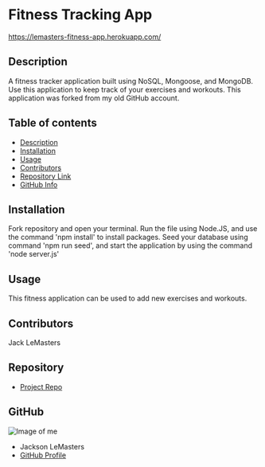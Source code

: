 # **Fitness Tracking App**
https://lemasters-fitness-app.herokuapp.com/
## Description 
A fitness tracker application built using NoSQL, Mongoose, and MongoDB. Use this application to keep track of your exercises and workouts. This application was forked from my old GitHub account.
## Table of contents
- [Description](#Description)
- [Installation](#Installation)
- [Usage](#Usage)
- [Contributors](#Contributors)
- [Repository Link](#Repository)
- [GitHub Info](#GitHub) 
## Installation
Fork repository and open your terminal. Run the file using Node.JS, and use the command 'npm install' to install packages. 
Seed your database using command 'npm run seed', and start the application by using the command 'node server.js'
## Usage
This fitness application can be used to add new exercises and workouts.
## Contributors
Jack LeMasters
## Repository
- [Project Repo](github.com/jacklemasters/fitness-tracker)
## GitHub
![Image of me](https://avatars.githubusercontent.com/u/82251556?v=4)
- Jackson LeMasters
- [GitHub Profile](https://github.com/jacklemasters)


